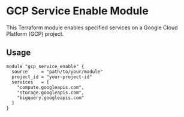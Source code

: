 # GCP Service Enable Module

This Terraform module enables specified services on a Google Cloud Platform (GCP) project.

## Usage

```hcl
module "gcp_service_enable" {
  source     = "path/to/your/module"
  project_id = "your-project-id"
  services   = [
    "compute.googleapis.com",
    "storage.googleapis.com",
    "bigquery.googleapis.com"
  ]
}
